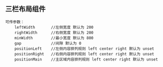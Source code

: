 ## 三栏布局组件
    可传参数：
        leftWidth       //左侧宽度 默认为 200
        rightWidth      //右侧宽度 默认为 200
        minWidth        //最小宽度 默认为 800
        gap             //间隙 默认为 0
        positionLeft    //左侧内容排列规则 left center right 默认为 unset
        positionRight   //右侧内容排列规则 left center right 默认为 unset
        positionMain    //主区域内容排列规则 left center right 默认为 unset